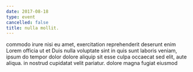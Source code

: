 ```yaml
---
date: 2017-08-18
type: event
cancelled: false
title: nulla mollit.
---
```

commodo irure nisi eu amet, exercitation reprehenderit deserunt enim Lorem officia ut et Duis nulla voluptate sint in quis sunt laboris veniam, ipsum do tempor dolor dolore aliquip sit esse culpa occaecat sed elit, aute aliqua. in nostrud cupidatat velit pariatur. dolore magna fugiat eiusmod